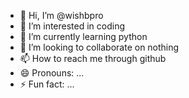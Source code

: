 - 👋 Hi, I’m @wishbpro
- 👀 I’m interested in coding
- 🌱 I’m currently learning python
- 💞️ I’m looking to collaborate on nothing
- 📫 How to reach me through github
- 😄 Pronouns: ...
- ⚡ Fun fact: ...

<!---
wishbpro/wishbpro is a ✨ special ✨ repository because its `README.md` (this file) appears on your GitHub profile.
You can click the Preview link to take a look at your changes.
--->

